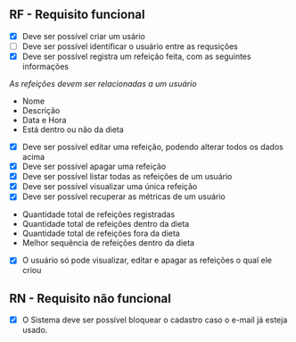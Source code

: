 ## RF - Requisito funcional
- [x] Deve ser possível criar um usário
- [ ] Deve ser possível identificar o usuário entre as requsições
- [x] Deve ser possível registra um refeição feita, com as seguintes informações
 
<i>As refeições devem ser relacionadas a um usuário</i>

- Nome 
- Descrição
- Data e Hora
- Está dentro ou não da dieta 

- [x] Deve ser possível editar uma refeição, podendo alterar todos os dados acima
- [x] Deve ser possível apagar uma refeição
- [x] Deve ser possível listar todas as refeições de um usuário
- [x] Deve ser possível visualizar uma única refeição
- [x] Deve ser possível recuperar as métricas de um usuário
- Quantidade total de refeições registradas
- Quantidade total de refeições dentro da dieta
- Quantidade total de refeições fora da dieta
- Melhor sequência de refeições dentro da dieta
- [x] O usuário só pode visualizar, editar e apagar as refeições o qual ele criou

## RN - Requisito não funcional
- [x] O Sistema deve ser possível bloquear o cadastro caso o e-mail já esteja usado.